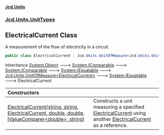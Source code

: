 #### [Jcd.Units](index.md 'index')

### [Jcd.Units.UnitTypes](Jcd.Units.UnitTypes.md 'Jcd.Units.UnitTypes')

## ElectricalCurrent Class

A measurement of the flow of electricity in a circuit.

```csharp
public class ElectricalCurrent : Jcd.Units.UnitOfMeasure<Jcd.Units.UnitTypes.ElectricalCurrent>
```

Inheritance [System.Object](https://docs.microsoft.com/en-us/dotnet/api/System.Object 'System.Object') &#129106; [System.IComparable](https://docs.microsoft.com/en-us/dotnet/api/System.IComparable 'System.IComparable') &#129106; [System.IComparable](https://docs.microsoft.com/en-us/dotnet/api/System.IComparable 'System.IComparable') &#129106; [System.IEquatable](https://docs.microsoft.com/en-us/dotnet/api/System.IEquatable 'System.IEquatable') &#129106; [Jcd.Units.UnitOfMeasure&lt;](UnitOfMeasure_TUnit_.md 'Jcd.Units.UnitOfMeasure<TUnit>')[ElectricalCurrent](ElectricalCurrent.md 'Jcd.Units.UnitTypes.ElectricalCurrent')[&gt;](UnitOfMeasure_TUnit_.md 'Jcd.Units.UnitOfMeasure<TUnit>') &#129106; [System.IEquatable](https://docs.microsoft.com/en-us/dotnet/api/System.IEquatable 'System.IEquatable') &#129106; ElectricalCurrent

| Constructors                                                                                                                                                                                                                                                                                                                               |                                                                                                                                                                                                                                           |
|:-------------------------------------------------------------------------------------------------------------------------------------------------------------------------------------------------------------------------------------------------------------------------------------------------------------------------------------------|:------------------------------------------------------------------------------------------------------------------------------------------------------------------------------------------------------------------------------------------|
| [ElectricalCurrent(string, string, ElectricalCurrent, double, double, IValueComparer&lt;double&gt;, string)](ElectricalCurrent..ctor.SSjTJn+h/P/yCkrid7NSzQ.md 'Jcd.Units.UnitTypes.ElectricalCurrent.ElectricalCurrent(string, string, Jcd.Units.UnitTypes.ElectricalCurrent, double, double, Jcd.Units.IValueComparer<double>, string)') | Constructs a unit measuring a specified [ElectricalCurrent](ElectricalCurrent.md 'Jcd.Units.UnitTypes.ElectricalCurrent') using another [ElectricalCurrent](ElectricalCurrent.md 'Jcd.Units.UnitTypes.ElectricalCurrent') as a reference. |

